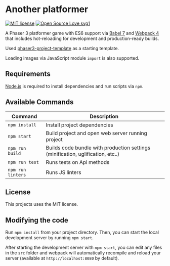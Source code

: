 # Another platformer


[![MIT license](https://img.shields.io/github/license/codingAngarita/another-platformer)](https://codingangarita.mit-license.org/)
[![Open Source Love svg1](https://badges.frapsoft.com/os/v1/open-source.svg?v=103)](https://github.com/ellerbrock/open-source-badges/)

A Phaser 3 platformer game with ES6 support via [Babel 7](https://babeljs.io/) and [Webpack 4](https://webpack.js.org/)
that includes hot-reloading for development and production-ready builds.

Used [phaser3-project-template](https://github.com/photonstorm/phaser3-project-template) as a starting template.

Loading images via JavaScript module `import` is also supported.

## Requirements

[Node.js](https://nodejs.org) is required to install dependencies and run scripts via `npm`.

## Available Commands

| Command | Description |
|---------|-------------|
| `npm install` | Install project dependencies |
| `npm start` | Build project and open web server running project |
| `npm run build` | Builds code bundle with production settings (minification, uglification, etc..) |
| `npm run test` | Runs tests on Api methods |
| `npm run linters` | Runs JS linters |

## License

This projects uses the MIT license.

## Modifying the code

Run `npm install` from your project directory. Then, you can start the local development
server by running `npm start`.


After starting the development server with `npm start`, you can edit any files in the `src` folder
and webpack will automatically recompile and reload your server (available at `http://localhost:8080`
by default).
